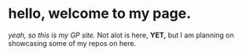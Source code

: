 # hello, welcome to my page.
_yeah, so this is my GP site._
Not alot is here, **YET,** but I am planning on
showcasing some of my repos on here.